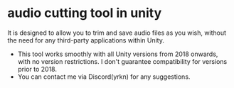 # audio cutting tool in unity

It is designed to allow you to trim and save audio files as you wish, without the need for any third-party applications within Unity. 
- This tool works smoothly with all Unity versions from 2018 onwards, with no version restrictions. I don't guarantee compatibility for versions prior to 2018.
- You can contact me via Discord(yrkn) for any suggestions.
